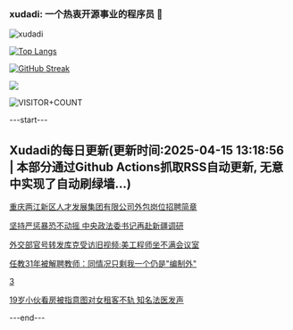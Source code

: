 ### xudadi: 一个热衷开源事业的程序员 👋

![xudadi](https://github-readme-stats-git-masterorgs-github-readme-stats-team.vercel.app/api?username=xudadi)

[![Top Langs](https://github-readme-stats.vercel.app/api/top-langs/?username=xudadi)](https://github.com/anuraghazra/github-readme-stats)

[![GitHub Streak](https://streak-stats.demolab.com?user=xudadi&locale=zh_Hans)](https://git.io/streak-stats)

![](https://raw.githubusercontent.com/xudadi/xudadi/main/assets/github-contribution-grid-snake.svg)

![VISITOR+COUNT](https://komarev.com/ghpvc/?username=xudadi&label=VISITOR+COUNT)


---start---

## Xudadi的每日更新(更新时间:2025-04-15 13:18:56 | 本部分通过Github Actions抓取RSS自动更新, 无意中实现了自动刷绿墙...)

[重庆两江新区人才发展集团有限公司外包岗位招聘简章](https://www.gongkaoleida.com/article/2358899)

[坚持严惩暴恐不动摇 中央政法委书记再赴新疆调研](https://m.163.com/news/article/JT5U83CF051482MP.html)

[外交部官号转发库克受访旧视频:美工程师坐不满会议室](https://m.163.com/news/article/JT5TNPLA0530JPVV.html)

[任教31年被解聘教师：同情况只剩我一个仍是"编制外"](https://m.163.com/news/article/JT4F97M10550B6IS.html)

[3](https://m.163.com/touch/news/sub/domestic)

[19岁小伙看房被指意图对女租客不轨 知名法医发声](https://m.163.com/news/article/JT50TBV505561G0D.html)

---end---
